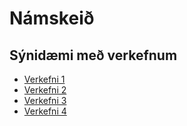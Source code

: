 # Námskeið

## Sýnidæmi með verkefnum

* [Verkefni 1](https://grunnskoli.github.io/synidaemi/)
* [Verkefni 2](https://grunnskoli.github.io/synidaemi/verkefni-2)
* [Verkefni 3](https://grunnskoli.github.io/synidaemi/verkefni-3/)
* [Verkefni 4](https://grunnskoli.github.io/synidaemi/verkefni-4) 
